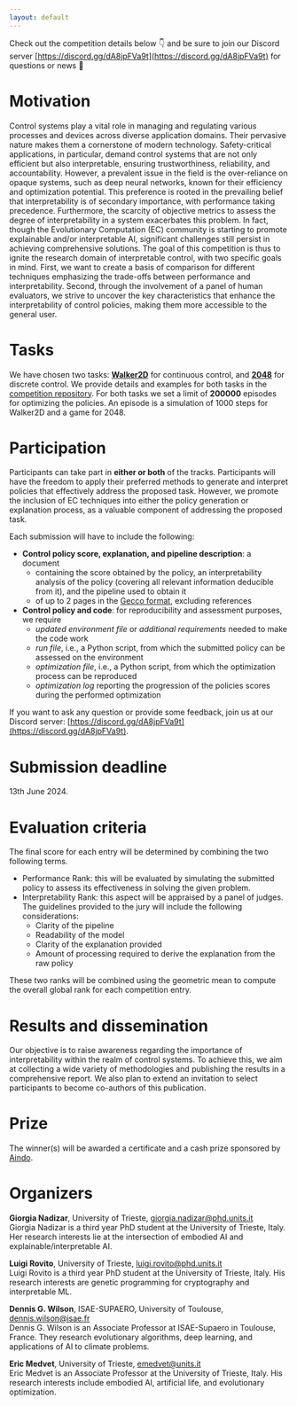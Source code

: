 ```yaml
---
layout: default
---
```


Check out the competition details below :point_down: 
and be sure to join our Discord server [https://discord.gg/dA8jpFVa9t](https://discord.gg/dA8jpFVa9t) for questions or news :loudspeaker:

# Motivation
Control systems play a vital role in managing and regulating various processes and devices across diverse application domains. 
Their pervasive nature makes them a cornerstone of modern technology. 
Safety-critical applications, in particular, demand control systems that are not only efficient but also interpretable, ensuring trustworthiness, reliability, and accountability.
However, a prevalent issue in the field is the over-reliance on opaque systems, such as deep neural networks, known for their efficiency and optimization potential. 
This preference is rooted in the prevailing belief that interpretability is of secondary importance, with performance taking precedence. 
Furthermore, the scarcity of objective metrics to assess the degree of interpretability in a system exacerbates this problem. 
In fact, though the Evolutionary Computation (EC) community is starting to promote explainable and/or interpretable AI, significant challenges still persist in achieving comprehensive solutions.
The goal of this competition is thus to ignite the research domain of interpretable control, with two specific goals in mind. 
First, we want to create a basis of comparison for different techniques emphasizing the trade-offs between performance and interpretability. 
Second, through the involvement of a panel of human evaluators, we strive to uncover the key characteristics that enhance the interpretability of control policies, making them more accessible to the general user.

# Tasks
We have chosen two tasks: [**Walker2D**](https://gymnasium.farama.org/environments/mujoco/walker2d/) for continuous control, 
and [**2048**](https://en.wikipedia.org/wiki/2048_(video_game)) for discrete control.
We provide details and examples for both tasks in the [competition repository](https://github.com/giorgia-nadizar/interpretable-control-competition).
For both tasks we set a limit of **200000** episodes for optimizing the policies.
An episode is a simulation of 1000 steps for Walker2D and a game for 2048.

# Participation
Participants can take part in **either or both** of the tracks.
Participants will have the freedom to apply their preferred methods to generate and interpret policies that effectively address the proposed task. 
However, we promote the inclusion of EC techniques into either the policy generation or explanation process, as a valuable component of addressing the proposed task.

Each submission will have to include the following:
- **Control policy score, explanation, and pipeline description**: a document
    - containing the score obtained by the policy, an interpretability analysis of the policy (covering all
      relevant information deducible from it), and the pipeline used to obtain it
    - of up to 2 pages in the [Gecco format](https://gecco-2024.sigevo.org/Call-for-Papers), excluding references
- **Control policy and code**: for reproducibility and assessment purposes, we require
    - _updated environment file_ or _additional requirements_ needed to make the code work
    - _run file_, i.e., a Python script, from which the submitted policy can be assessed on the environment
    - _optimization file_, i.e., a Python script, from which the optimization process can be reproduced
    - _optimization log_ reporting the progression of the policies scores during the performed optimization

If you want to ask any question or provide some feedback, join us at our Discord server: [https://discord.gg/dA8jpFVa9t](https://discord.gg/dA8jpFVa9t).

# Submission deadline
13th June 2024.

# Evaluation criteria
The final score for each entry will be determined by combining the two following terms.
- Performance Rank: this will be evaluated by simulating the submitted policy to assess its effectiveness in solving the given problem.
- Interpretability Rank: this aspect will be appraised by a panel of judges. The guidelines provided to the jury will include the following considerations:
  - Clarity of the pipeline
  - Readability of the model
  - Clarity of the explanation provided
  - Amount of processing required to derive the explanation from the raw policy

These two ranks will be combined using the geometric mean to compute the overall global rank for each competition entry.

# Results and dissemination
Our objective is to raise awareness regarding the importance of interpretability within the realm of control systems. 
To achieve this, we aim at collecting a wide variety of methodologies and publishing the results in a comprehensive report. 
We also plan to extend an invitation to select participants to become co-authors of this publication.

# Prize
The winner(s) will be awarded a certificate and a cash prize sponsored by [Aindo](https://www.aindo.com/).

# Organizers
**Giorgia Nadizar**, University of Trieste, [giorgia.nadizar@phd.units.it](mailto:giorgia.nadizar@phd.units.it) <br>
Giorgia Nadizar is a third year PhD student at the University of Trieste, Italy. 
Her research interests lie at the intersection of embodied AI and explainable/interpretable AI.


**Luigi Rovito**, University of Trieste, [luigi.rovito@phd.units.it](mailto:luigi.rovito@phd.units.it ) <br>
Luigi Rovito is a third year PhD student at the University of Trieste, Italy. 
His research interests are genetic programming for cryptography and interpretable ML.


**Dennis G. Wilson**, ISAE-SUPAERO, University of Toulouse, [dennis.wilson@isae.fr](mailto:dennis.wilson@isae.fr) <br>
Dennis G. Wilson is an Associate Professor at ISAE-Supaero in Toulouse, France. 
They research evolutionary algorithms, deep learning, and applications of AI to climate problems.

**Eric Medvet**, University of Trieste, [emedvet@units.it](mailto:emedvet@units.it) <br>
Eric Medvet is an Associate Professor at the University of Trieste, Italy. 
His research interests include embodied AI, artificial life, and evolutionary optimization.

